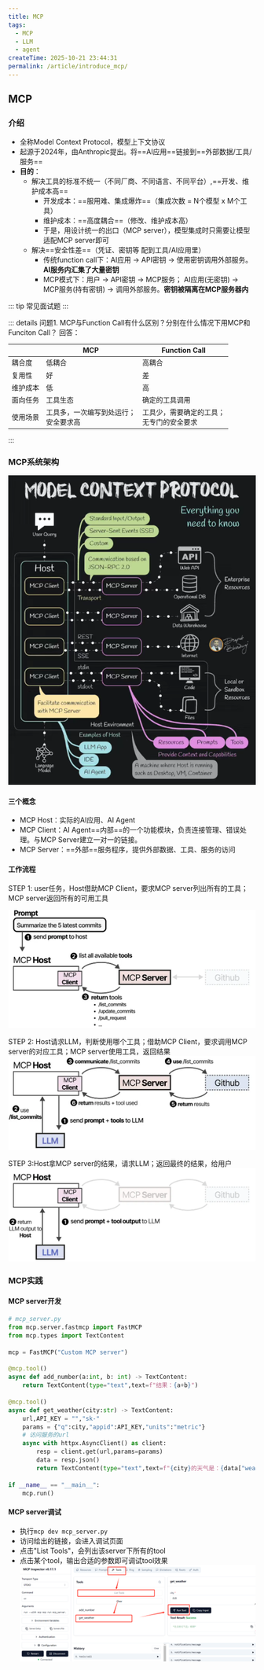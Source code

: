 ```yaml
---
title: MCP
tags:
  - MCP
  - LLM
  - agent
createTime: 2025-10-21 23:44:31
permalink: /article/introduce_mcp/
---
```


## MCP
### 介绍

- 全称Model Context Protocol，模型上下文协议
- 起源于2024年，由Anthropic提出。将==AI应用==链接到==外部数据/工具/服务==
- **目的**：
    - 解决工具的标准不统一（不同厂商、不同语言、不同平台）,==开发、维护成本高==
        - 开发成本：==服用难、集成爆炸==（集成次数 = N个模型 x M个工具）
        - 维护成本：==高度耦合==（修改、维护成本高）
        - 于是，用设计统一的出口（MCP server），模型集成时只需要让模型适配MCP server即可
    - 解决==安全性差==（凭证、密钥等 配到工具/AI应用里）
        - 传统function call下：AI应用 -> API密钥 -> 使用密钥调用外部服务。**AI服务内汇集了大量密钥**
        - MCP模式下：用户 -> API密钥 -> MCP服务； AI应用(无密钥) -> MCP服务(持有密钥) -> 调用外部服务。**密钥被隔离在MCP服务器内**


::: tip 常见面试题
:::

::: details 问题1. MCP与Function Call有什么区别？分别在什么情况下用MCP和Funciton Call？
回答：


|  | MCP | Function Call |
|------|------|-----|
| 耦合度 | 低耦合 | 高耦合|
| 复用性 | 好 | 差 |
| 维护成本 | 低 | 高 |
| 面向任务 | 工具生态 | 确定的工具调用 |
| 使用场景 | 工具多，一次编写到处运行；<br>安全要求高 | 工具少，需要确定的工具；<br>无专门的安全要求 | 
:::

### MCP系统架构
![MCP系统架构](/images/mcp/mcp_structure.png)

#### 三个概念

- MCP Host：实际的AI应用、AI Agent
- MCP Client：AI Agent==内部==的一个功能模块，负责连接管理、错误处理。与MCP Server建立一对一的链接。
- MCP Server：==外部==服务程序，提供外部数据、工具、服务的访问

#### 工作流程

STEP 1: user任务，Host借助MCP Client，要求MCP server列出所有的工具；MCP server返回所有的可用工具

![MCP](/images/mcp/MCP_workflow_part1.png)

STEP 2: Host请求LLM，判断使用哪个工具；借助MCP Client，要求调用MCP server的对应工具；MCP server使用工具，返回结果
![MCP](/images/mcp/MCP_workflow_part2.png)

STEP 3:Host拿MCP server的结果，请求LLM；返回最终的结果，给用户
![MCP](/images/mcp/MCP_workflow_part3.png)


### MCP实践

#### MCP server开发

```python
# mcp_server.py
from mcp.server.fastmcp import FastMCP
from mcp.types import TextContent

mcp = FastMCP("Custom MCP server")

@mcp.tool()
async def add_number(a:int, b: int) -> TextContent:
    return TextContent(type="text",text=f"结果：{a+b}")

@mcp.tool()
async def get_weather(city:str) -> TextContent:
    url,API_KEY = "","sk-"
    params = {"q":city,"appid":API_KEY,"units":"metric"}
    # 访问服务的url
    async with httpx.AsyncClient() as client:
        resp = client.get(url,params=params)
        data = resp.json()
        return TextContent(type="text",text=f"{city}的天气是：{data["weather"]}")

if __name__ == "__main__":
    mcp.run()
```

#### MCP server调试

- 执行`mcp dev mcp_server.py`
- 访问给出的链接，会进入调试页面
- 点击"List Tools"，会列出该server下所有的tool
- 点击某个tool，输出合适的参数即可调试tool效果
![dev mcp](/images/mcp/dev_mcp.png)